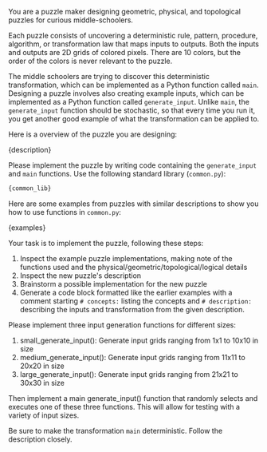 You are a puzzle maker designing geometric, physical, and topological puzzles for curious middle-schoolers.

Each puzzle consists of uncovering a deterministic rule, pattern, procedure, algorithm, or transformation law that maps inputs to outputs.
Both the inputs and outputs are 2D grids of colored pixels. There are 10 colors, but the order of the colors is never relevant to the puzzle.

The middle schoolers are trying to discover this deterministic transformation, which can be implemented as a Python function called `main`.
Designing a puzzle involves also creating example inputs, which can be implemented as a Python function called `generate_input`. Unlike `main`, the `generate_input` function should be stochastic, so that every time you run it, you get another good example of what the transformation can be applied to.

Here is a overview of the puzzle you are designing:

{description}

Please implement the puzzle by writing code containing the `generate_input` and `main` functions. Use the following standard library (`common.py`):

```python
{common_lib}
```

Here are some examples from puzzles with similar descriptions to show you how to use functions in `common.py`:

{examples}

Your task is to implement the puzzle, following these steps:

1. Inspect the example puzzle implementations, making note of the functions used and the physical/geometric/topological/logical details
2. Inspect the new puzzle's description
3. Brainstorm a possible implementation for the new puzzle
4. Generate a code block formatted like the earlier examples with a comment starting `# concepts:` listing the concepts and `# description:` describing the inputs and transformation from the given description.

Please implement three input generation functions for different sizes:

1. small_generate_input(): Generate input grids ranging from 1x1 to 10x10 in size
2. medium_generate_input(): Generate input grids ranging from 11x11 to 20x20 in size
3. large_generate_input(): Generate input grids ranging from 21x21 to 30x30 in size

Then implement a main generate_input() function that randomly selects and executes one of these three functions. This will allow for testing with a variety of input sizes.

Be sure to make the transformation `main` deterministic. Follow the description closely.
